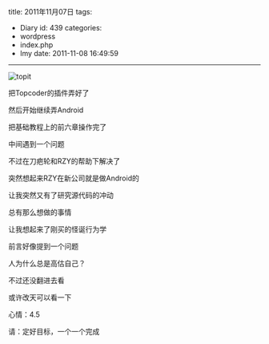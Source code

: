 title: 2011年11月07日
tags:
  - Diary
id: 439
categories:
  - wordpress
  - index.php
  - lmy
date: 2011-11-08 16:49:59
---

![](http://i.minus.com/iT6Qx4m7a3sOH.jpg "topit")

把Topcoder的插件弄好了

然后开始继续弄Android

把基础教程上的前六章操作完了

<!--more-->

中间遇到一个问题

不过在刀疤轮和RZY的帮助下解决了

突然想起来RZY在新公司就是做Android的

让我突然又有了研究源代码的冲动

总有那么想做的事情

让我想起来了刚买的怪诞行为学

前言好像提到一个问题

人为什么总是高估自己？

不过还没翻进去看

或许改天可以看一下

心情：4.5

请：定好目标，一个一个完成